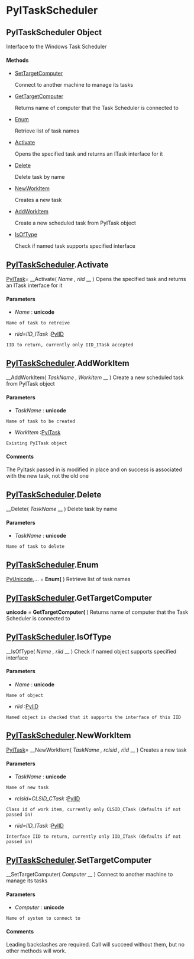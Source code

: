 # PyITaskScheduler

## PyITaskScheduler Object

Interface to the Windows Task Scheduler

#### Methods


  - [SetTargetComputer](PyITaskScheduler.md#pyitaskschedulersettargetcomputer)

    Connect to another machine to manage its tasks&nbsp;

  - [GetTargetComputer](PyITaskScheduler.md#pyitaskschedulergettargetcomputer)

    Returns name of computer that the Task Scheduler is connected to&nbsp;

  - [Enum](PyITaskScheduler.md#pyitaskschedulerenum)

    Retrieve list of task names&nbsp;

  - [Activate](PyITaskScheduler.md#pyitaskscheduleractivate)

    Opens the specified task and returns an ITask interface for it&nbsp;

  - [Delete](PyITaskScheduler.md#pyitaskschedulerdelete)

    Delete task by name&nbsp;

  - [NewWorkItem](PyITaskScheduler.md#pyitaskschedulernewworkitem)

    Creates a new task&nbsp;

  - [AddWorkItem](PyITaskScheduler.md#pyitaskscheduleraddworkitem)

    Create a new scheduled task from PyITask object&nbsp;

  - [IsOfType](PyITaskScheduler.md#pyitaskschedulerisoftype)

    Check if named task supports specified interface&nbsp;

## [PyITaskScheduler](#pyitaskscheduler).Activate

[PyITask](#pyitask)= __Activate( *Name*  *, riid* __ )
Opens the specified task and returns an ITask interface for it

#### Parameters


  -  *Name* : __unicode__ 

    Name of task to retreive

  -  *riid=IID_ITask* :[PyIID](#pyiid)

    IID to return, currently only IID_ITask accepted

## [PyITaskScheduler](#pyitaskscheduler).AddWorkItem

 __AddWorkItem( *TaskName*  *, WorkItem* __ )
Create a new scheduled task from PyITask object

#### Parameters


  -  *TaskName* : __unicode__ 

    Name of task to be created

  -  *WorkItem* :[PyITask](#pyitask)

    Existing PyITask object

#### Comments
The PyItask passed in is modified in place and on success is associated with the new task, not the old one

## [PyITaskScheduler](#pyitaskscheduler).Delete

 __Delete( *TaskName* __ )
Delete task by name

#### Parameters


  -  *TaskName* : __unicode__ 

    Name of task to delete

## [PyITaskScheduler](#pyitaskscheduler).Enum

[PyUnicode](#pyunicode),... = __Enum(__ )
Retrieve list of task names

## [PyITaskScheduler](#pyitaskscheduler).GetTargetComputer

 __unicode__ = __GetTargetComputer(__ )
Returns name of computer that the Task Scheduler is connected to

## [PyITaskScheduler](#pyitaskscheduler).IsOfType

 __IsOfType( *Name*  *, riid* __ )
Check if named object supports specified interface

#### Parameters


  -  *Name* : __unicode__ 

    Name of object

  -  *riid* :[PyIID](#pyiid)

    Named object is checked that it supports the interface of this IID

## [PyITaskScheduler](#pyitaskscheduler).NewWorkItem

[PyITask](#pyitask)= __NewWorkItem( *TaskName*  *, rclsid*  *, riid* __ )
Creates a new task

#### Parameters


  -  *TaskName* : __unicode__ 

    Name of new task

  -  *rclsid=CLSID_CTask* :[PyIID](#pyiid)

    Class id of work item, currently only CLSID_CTask (defaults if not passed in)

  -  *riid=IID_ITask* :[PyIID](#pyiid)

    Interface IID to return, currently only IID_ITask (defaults if not passed in)

## [PyITaskScheduler](#pyitaskscheduler).SetTargetComputer

 __SetTargetComputer( *Computer* __ )
Connect to another machine to manage its tasks

#### Parameters


  -  *Computer* : __unicode__ 

    Name of system to connect to

#### Comments
Leading backslashes are required.  Call will succeed without them, but no other methods will work.